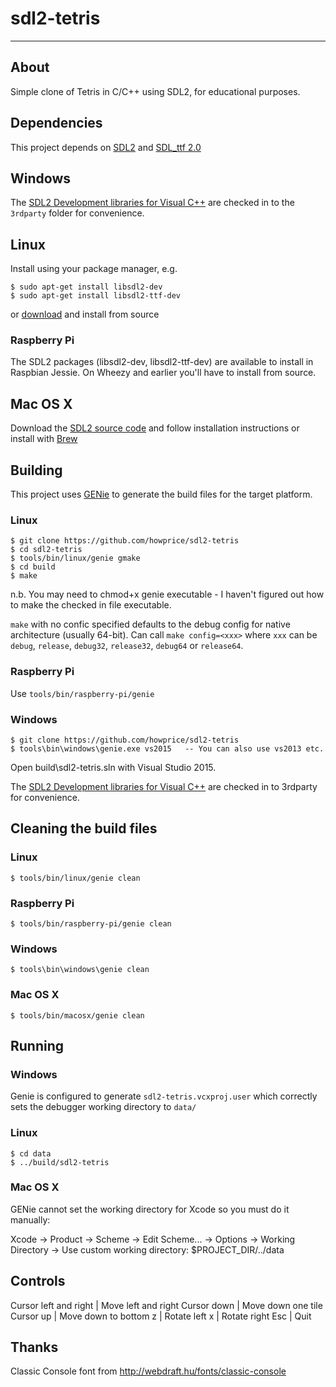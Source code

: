 # sdl2-tetris

---

## About

Simple clone of Tetris in C/C++ using SDL2, for educational purposes.

## Dependencies

This project depends on [SDL2](https://www.libsdl.org) and [SDL_ttf 2.0](https://www.libsdl.org/projects/SDL_ttf)

## Windows

The [SDL2 Development libraries for Visual C++](https://www.libsdl.org/download-2.0.php) are checked in to the `3rdparty` folder for convenience.

## Linux

Install using your package manager, e.g.

	$ sudo apt-get install libsdl2-dev
	$ sudo apt-get install libsdl2-ttf-dev
	
or [download](https://www.libsdl.org/download-2.0.php) and install from source

### Raspberry Pi

The SDL2 packages (libsdl2-dev, libsdl2-ttf-dev) are available to install in Raspbian Jessie. On Wheezy and earlier you'll have to install from source.

## Mac OS X

Download the [SDL2 source code](https://www.libsdl.org/release/SDL2-2.0.5.tar.gz) and follow installation instructions or install with [Brew](https://brew.sh/)

## Building

This project uses [GENie](https://github.com/bkaradzic/genie) to generate the build files for the target platform.

### Linux

	$ git clone https://github.com/howprice/sdl2-tetris
	$ cd sdl2-tetris
	$ tools/bin/linux/genie gmake
	$ cd build
	$ make

n.b. You may need to chmod+x genie executable - I haven't figured out how to make the checked in file executable.

`make` with no confic specified defaults to the debug config for native architecture (usually 64-bit). Can call `make config=<xxx>` where `xxx` can be `debug`, `release`, `debug32`, `release32`, `debug64` or `release64`. 
	
### Raspberry Pi

Use `tools/bin/raspberry-pi/genie`
	
### Windows

	$ git clone https://github.com/howprice/sdl2-tetris
	$ tools\bin\windows\genie.exe vs2015   -- You can also use vs2013 etc.
	
Open build\sdl2-tetris.sln with Visual Studio 2015. 

The [SDL2 Development libraries for Visual C++](https://www.libsdl.org/download-2.0.php) are checked in to 3rdparty for convenience. 

## Cleaning the build files

### Linux

	$ tools/bin/linux/genie clean
	
### Raspberry Pi

	$ tools/bin/raspberry-pi/genie clean

### Windows

	$ tools\bin\windows\genie clean

### Mac OS X

	$ tools/bin/macosx/genie clean

## Running

### Windows

Genie is configured to generate `sdl2-tetris.vcxproj.user` which correctly sets the debugger working directory to `data/`

### Linux

	$ cd data
	$ ../build/sdl2-tetris

### Mac OS X

GENie cannot set the working directory for Xcode so you must do it manually:

Xcode -> Product -> Scheme -> Edit Scheme... -> Options -> Working Directory -> Use custom working directory: $PROJECT_DIR/../data

## Controls

Cursor left and right | Move left and right
Cursor down | Move down one tile
Cursor up | Move down to bottom
z | Rotate left
x | Rotate right
Esc | Quit


## Thanks

Classic Console font from http://webdraft.hu/fonts/classic-console
